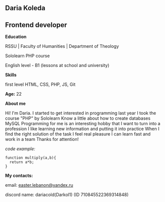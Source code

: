 Daria Koleda
---

Frontend developer
---

**Education**

RSSU | Faculty of Humanities | Department of Theology

Sololearn PHP course


English level - B1 (lessons at school and university)

**Skills**


first level HTML, CSS, PHP, JS, Git

**Age:** 22

**About me**

Hi! I'm Daria. I started to get interested in programming last year
I took the course "PHP" by Sololearn
Know a little about how to create databases MySQL
Programming for me is an interesting hobby
that I want to turn into a profession
I like learning new information and putting it into practice
When I find the right solution of the task I feel real pleasure
I can learn fast and work in a team
Thanks for attention!


*code example:*

```
function multiply(a,b){
  return a*b;
}
```

**My contacts:**

email: easter.lebanon@yandex.ru

discord name: dariacold(Darkol1) (ID 710845522369314848)
